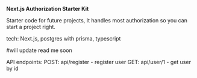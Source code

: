 **Next.js Authorization Starter Kit**

Starter code for future projects, It handles most authorization so you can start a project right.

tech: Next.js, postgres with prisma, typescript

#will update read me soon

API endpoints:
    POST: api/register - register user
    GET: api/user/1 - get user by id